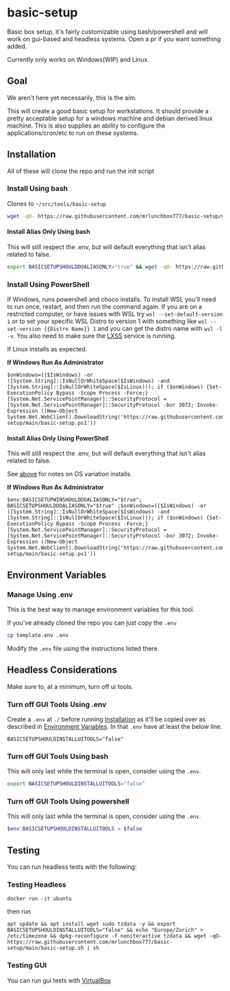 # basic-setup

Basic box setup, it's fairly customizable using bash/powershell and will work on gui-based and headless systems. Open a pr if you want something added.

Currently only works on Windows(WIP) and Linux.

## Goal

We aren't here yet necessarily, this is the aim.

This will create a good basic setup for workstations. It should provide a pretty acceptable setup for a windows machine and debian derived linux machine. This is also supplies an ability to configure the applications/cron/etc to run on these systems.

## Installation

All of these will clone the repo and run the init script

### Install Using bash

Clones to `~/src/tools/basic-setup`

```bash
wget -qO- https://raw.githubusercontent.com/mrlunchbox777/basic-setup/main/basic-setup.sh | sh
```

#### Install Alias Only Using bash

This will still respect the .env, but will default everything that isn't alias related to false.

```bash
export BASICSETUPSHOULDDOALIASONLY="true" && wget -qO- https://raw.githubusercontent.com/mrlunchbox777/basic-setup/main/basic-setup.sh | sh
```

### Install Using PowerShell

If Windows, runs powershell and choco installs.
To install WSL you'll need to run once, restart, and then run the command again.
If you are on a restricted computer, or have issues with WSL try `wsl --set-default-version 1` or to set your specific WSL Distro to version 1 with something like `wsl --set-version {{Distro Name}} 1` and you can get the distro name with `wsl -l -v`. You also need to make sure the [LXSS](https://docs.microsoft.com/en-us/previous-versions/windows/desktop/cmdline/wsl-architectural-overview) service is running.

If Linux installs as expected.

**If Windows Run As Administrator**

```pwsh
$onWindows=(($IsWindows) -or ([System.String]::IsNullOrWhiteSpace($IsWindows) -and [System.String]::IsNullOrWhiteSpace($IsLinux))); if ($onWindows) {Set-ExecutionPolicy Bypass -Scope Process -Force;} [System.Net.ServicePointManager]::SecurityProtocol = [System.Net.ServicePointManager]::SecurityProtocol -bor 3072; Invoke-Expression ((New-Object System.Net.WebClient).DownloadString('https://raw.githubusercontent.com/mrlunchbox777/basic-setup/main/basic-setup.ps1'))
```

#### Install Alias Only Using PowerShell

This will still respect the .env, but will default everything that isn't alias related to false.

See [above](#install-using-powershell) for notes on OS variation installs.

**If Windows Run As Administrator**

```pwsh
$env:BASICSETUPWINSHOULDDOALIASONLY="$true"; BASICSETUPSHOULDDOALIASONLY="$true" ;$onWindows=(($IsWindows) -or ([System.String]::IsNullOrWhiteSpace($IsWindows) -and [System.String]::IsNullOrWhiteSpace($IsLinux))); if ($onWindows) {Set-ExecutionPolicy Bypass -Scope Process -Force;} [System.Net.ServicePointManager]::SecurityProtocol = [System.Net.ServicePointManager]::SecurityProtocol -bor 3072; Invoke-Expression ((New-Object System.Net.WebClient).DownloadString('https://raw.githubusercontent.com/mrlunchbox777/basic-setup/main/basic-setup.ps1'))
```

## Environment Variables

### Manage Using .env

This is the best way to manage environment variables for this tool.

If you've already cloned the repo you can just copy the `.env`
```bash
cp template.env .env
```

Modify the `.env` file using the instructions listed there.

## Headless Considerations

Make sure to, at a minimum, turn off ui tools.

### Turn off GUI Tools Using .env

Create a `.env` at `./` before running [Installation](#installation) as it'll be copied over as described in [Environment Variables](#environment-variables). In that `.env` have at least the below line.

```dotenv
BASICSETUPSHOULDINSTALLUITOOLS="false"
```

### Turn off GUI Tools Using bash

This will only last while the terminal is open, consider using the `.env`.

```bash
export BASICSETUPSHOULDINSTALLUITOOLS="false"
```

### Turn off GUI Tools Using powershell 

This will only last while the terminal is open, consider using the `.env`.

```powershell
$env:BASICSETUPSHOULDINSTALLUITOOLS = $false
```

## Testing

You can run headless tests with the following:

### Testing Headless

`docker run -it ubuntu`

then run

```apt update && apt install wget sudo tzdata -y && export BASICSETUPSHOULDINSTALLUITOOLS="false" && echo "Europe/Zurich" > /etc/timezone && dpkg-reconfigure -f noniteractive tzdata && wget -qO- https://raw.githubusercontent.com/mrlunchbox777/basic-setup/main/basic-setup.sh | sh```

### Testing GUI

You can run gui tests with [VirtualBox](https://www.virtualbox.org/wiki/Downloads)

